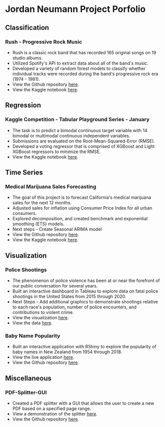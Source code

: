 # Jordan Neumann Project Porfolio 

## Classification

### Rush - Progressive Rock Music 
* Rush is a classic rock band that has recorded 165 original songs on 19 studio albums. 
* Utilized Spotify's API to extract data about all of the band's music.
* Developed a variety of random forest models to classify whether individual tracks were recorded during the band's progressive rock era (1974 - 1981).
* View the Github repository [here](https://github.com/Jordan-Neumann/Rush-Progressive-Rock-Music).
* View the Kaggle notebook [here](https://www.kaggle.com/jordankeith/rush-progressive-rock-era).


## Regression

### Kaggle Competition - Tabular Playground Series - January
* The task is to predict a bimodal continuous target variable with 14 bimodal or multimodal continuous independent variables.
* Submissions are evaluated on the Root-Mean-Squared-Error (RMSE). 
* Developed a voting regressor that is comprised of XGBoost and Light XGBoost regressors to minimize the RMSE.
* View the Kaggle notebook [here](https://www.kaggle.com/jordankeith/tabular-playground-series-january).

## Time Series

### Medical Marijuana Sales Forecasting
* The goal of this project is to forecast California's medical marijuana sales for the next 12 months.
* Adjusted sales for inflation using Consumer Price Index for all urban consumers.
* Explored decomposition, and created benchmark and exponential smoothing (ETS) models. 
* Next steps - Create Seasonal ARIMA model
* View the Github repository [here](https://github.com/Jordan-Neumann/Medical-Marijuana-Sales-Forecasting).
* View the Kaggle notebook [here](https://www.kaggle.com/jordankeith/marijuana-time-series-prediction).

## Visualization 

### Police Shootings
* The phenomenon of police violence has been at or near the forefront of our public conversation for several years.
* Built an interactive dashboard in Tableau to explore data on fatal police shootings in the United States from 2015 through 2020.
* Next Steps - Add additional graphics to demonstrate shootings relative to each race's population, number of police encounters, and contributions to violent crime. 
* View the visualization [here](https://public.tableau.com/profile/jordan3434#!/vizhome/FatalPoliceShootings2015-2020_16098865748980/Dashboard). 
* View the data [here](https://github.com/washingtonpost/data-police-shootings).

### Baby Name Popularity
* Built an interactive application with RShiny to explore the popularity of baby names in New Zealand from 1954 through 2018.
* View the live application [here](https://jordan-neumann-1.shinyapps.io/rshiny/?_ga=2.223995675.1463876037.1609631665-1561344089.1609631665).
* View the Github repository [here](https://github.com/Jordan-Neumann/RShiny-Baby-Names).

## Miscellaneous

### PDF-Splitter-GUI
* Created a PDF splitter with a GUI that allows the user to create a new PDF based on a specified page range.
* View a demonstration of the splitter [here](https://www.youtube.com/watch?v=ZMBjYjOK1lM).
* View the Github repository [here](https://github.com/Jordan-Neumann/PDF-Splitter).

